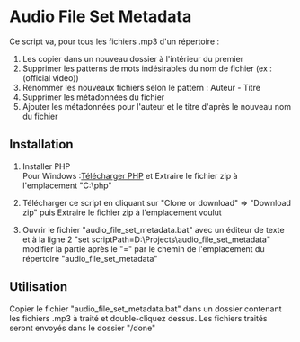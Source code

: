 # Audio File Set Metadata
Ce script va, pour tous les fichiers .mp3 d'un répertoire&nbsp;:
1. Les copier dans un nouveau dossier à l'intérieur du premier
2. Supprimer les patterns de mots indésirables du nom de fichier (ex&nbsp;: (official video))
3. Renommer les nouveaux fichiers selon le pattern&nbsp;: Auteur - Titre
4. Supprimer les métadonnées du fichier
5. Ajouter les métadonnées pour l'auteur et le titre d'après le nouveau nom du fichier

## Installation
1. Installer PHP  
Pour Windows&nbsp;:[Télécharger PHP](http://php.net/downloads.php) et Extraire le fichier zip à l'emplacement "C:\php"

2. Télécharger ce script en cliquant sur "Clone or download" => "Download zip" puis Extraire le fichier zip à l'emplacement voulut
3. Ouvrir le fichier "audio_file_set_metadata.bat" avec un éditeur de texte et à la ligne 2 "set scriptPath=D:\Projects\audio_file_set_metadata\" modifier la partie après le "=" par le chemin de l'emplacement du répertoire "audio_file_set_metadata"

## Utilisation
Copier le fichier "audio_file_set_metadata.bat" dans un dossier contenant les fichiers .mp3 à traité et double-cliquez dessus. Les fichiers traités seront envoyés dans le dossier "/done"

